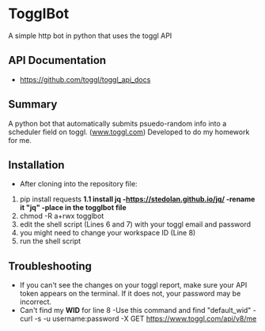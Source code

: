 # TogglBot
A simple http bot in python that uses the toggl API
## API Documentation
+ https://github.com/toggl/toggl_api_docs

## Summary
A python bot that automatically submits psuedo-random info into a scheduler field on toggl. (www.toggl.com)
Developed to do my homework for me.

## Installation
+ After cloning into the repository file:
1. pip install requests
**1.1 install jq
  -https://stedolan.github.io/jq/
  -rename it "jq"
  -place in the togglbot file**
2. chmod -R a+rwx togglbot
3. edit the shell script (Lines 6 and 7) with your toggl email and password
4. you might need to change your workspace ID (Line 8)
5. run the shell script

## Troubleshooting
+ If you can't see the changes on your toggl report, make sure your API token appears on the terminal. If it does not, your password may be incorrect.
+ Can't find my **WID** for line 8
  -Use this command and find "default_wid"
  -curl -s -u username:password -X GET https://www.toggl.com/api/v8/me

